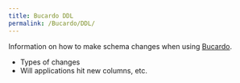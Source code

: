 ```yaml
---
title: Bucardo DDL
permalink: /Bucardo/DDL/
---
```


Information on how to make schema changes when using [Bucardo](/Bucardo "wikilink").

-   Types of changes
-   Will applications hit new columns, etc.
